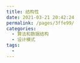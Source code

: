 ```yaml
---
title: 结构性
date: 2021-03-21 20:42:24
permalink: /pages/3ffe99/
categories:
  - 算法和数据结构
  - 设计模式
tags:
  - 
---
```

